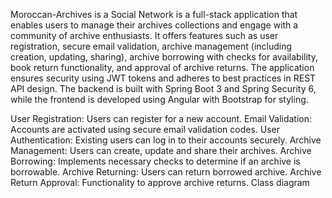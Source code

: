 Moroccan-Archives is a Social Network is a full-stack application that enables users to manage their archives collections and engage with a community of archive enthusiasts. It offers features such as user registration, secure email validation, archive management (including creation, updating, sharing), archive borrowing with checks for availability, book return functionality, and approval of archive returns. The application ensures security using JWT tokens and adheres to best practices in REST API design. The backend is built with Spring Boot 3 and Spring Security 6, while the frontend is developed using Angular with Bootstrap for styling.



User Registration: Users can register for a new account.
Email Validation: Accounts are activated using secure email validation codes.
User Authentication: Existing users can log in to their accounts securely.
Archive Management: Users can create, update and share their archives.
Archive Borrowing: Implements necessary checks to determine if an archive  is borrowable.
Archive Returning: Users can return borrowed archive.
Archive Return Approval: Functionality to approve archive returns.
Class diagram
